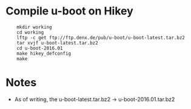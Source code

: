 
# Compile u-boot on Hikey

```
    mkdir working
    cd working
    lftp -c get ftp://ftp.denx.de/pub/u-boot/u-boot-latest.tar.bz2
    tar xvjf u-boot-latest.tar.bz2
    cd u-boot-2016.01
    make hikey_defconfig
    make
```
# Notes
- As of writing, the u-boot-latest.tar.bz2 -> u-boot-2016.01.tar.bz2
